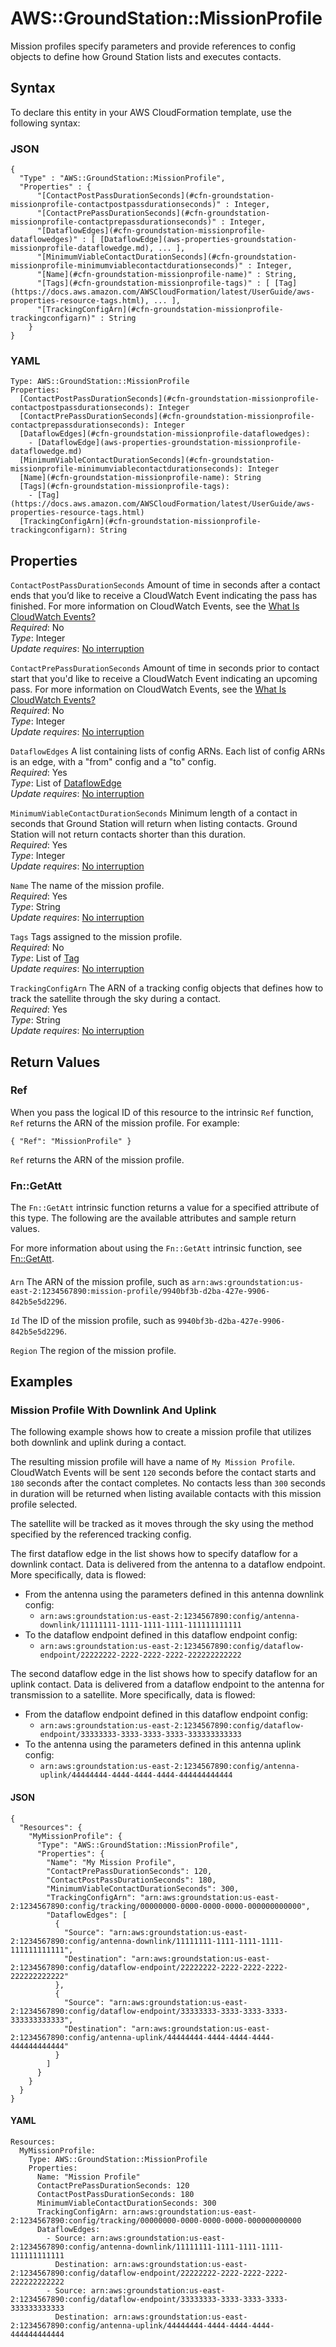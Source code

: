 # AWS::GroundStation::MissionProfile<a name="aws-resource-groundstation-missionprofile"></a>

 Mission profiles specify parameters and provide references to config objects to define how Ground Station lists and executes contacts\. 

## Syntax<a name="aws-resource-groundstation-missionprofile-syntax"></a>

To declare this entity in your AWS CloudFormation template, use the following syntax:

### JSON<a name="aws-resource-groundstation-missionprofile-syntax.json"></a>

```
{
  "Type" : "AWS::GroundStation::MissionProfile",
  "Properties" : {
      "[ContactPostPassDurationSeconds](#cfn-groundstation-missionprofile-contactpostpassdurationseconds)" : Integer,
      "[ContactPrePassDurationSeconds](#cfn-groundstation-missionprofile-contactprepassdurationseconds)" : Integer,
      "[DataflowEdges](#cfn-groundstation-missionprofile-dataflowedges)" : [ [DataflowEdge](aws-properties-groundstation-missionprofile-dataflowedge.md), ... ],
      "[MinimumViableContactDurationSeconds](#cfn-groundstation-missionprofile-minimumviablecontactdurationseconds)" : Integer,
      "[Name](#cfn-groundstation-missionprofile-name)" : String,
      "[Tags](#cfn-groundstation-missionprofile-tags)" : [ [Tag](https://docs.aws.amazon.com/AWSCloudFormation/latest/UserGuide/aws-properties-resource-tags.html), ... ],
      "[TrackingConfigArn](#cfn-groundstation-missionprofile-trackingconfigarn)" : String
    }
}
```

### YAML<a name="aws-resource-groundstation-missionprofile-syntax.yaml"></a>

```
Type: AWS::GroundStation::MissionProfile
Properties: 
  [ContactPostPassDurationSeconds](#cfn-groundstation-missionprofile-contactpostpassdurationseconds): Integer
  [ContactPrePassDurationSeconds](#cfn-groundstation-missionprofile-contactprepassdurationseconds): Integer
  [DataflowEdges](#cfn-groundstation-missionprofile-dataflowedges): 
    - [DataflowEdge](aws-properties-groundstation-missionprofile-dataflowedge.md)
  [MinimumViableContactDurationSeconds](#cfn-groundstation-missionprofile-minimumviablecontactdurationseconds): Integer
  [Name](#cfn-groundstation-missionprofile-name): String
  [Tags](#cfn-groundstation-missionprofile-tags): 
    - [Tag](https://docs.aws.amazon.com/AWSCloudFormation/latest/UserGuide/aws-properties-resource-tags.html)
  [TrackingConfigArn](#cfn-groundstation-missionprofile-trackingconfigarn): String
```

## Properties<a name="aws-resource-groundstation-missionprofile-properties"></a>

`ContactPostPassDurationSeconds`  <a name="cfn-groundstation-missionprofile-contactpostpassdurationseconds"></a>
 Amount of time in seconds after a contact ends that you’d like to receive a CloudWatch Event indicating the pass has finished\. For more information on CloudWatch Events, see the [What Is CloudWatch Events?](https://docs.aws.amazon.com/AmazonCloudWatch/latest/events/WhatIsCloudWatchEvents.html)   
*Required*: No  
*Type*: Integer  
*Update requires*: [No interruption](https://docs.aws.amazon.com/AWSCloudFormation/latest/UserGuide/using-cfn-updating-stacks-update-behaviors.html#update-no-interrupt)

`ContactPrePassDurationSeconds`  <a name="cfn-groundstation-missionprofile-contactprepassdurationseconds"></a>
 Amount of time in seconds prior to contact start that you'd like to receive a CloudWatch Event indicating an upcoming pass\. For more information on CloudWatch Events, see the [What Is CloudWatch Events?](https://docs.aws.amazon.com/AmazonCloudWatch/latest/events/WhatIsCloudWatchEvents.html)   
*Required*: No  
*Type*: Integer  
*Update requires*: [No interruption](https://docs.aws.amazon.com/AWSCloudFormation/latest/UserGuide/using-cfn-updating-stacks-update-behaviors.html#update-no-interrupt)

`DataflowEdges`  <a name="cfn-groundstation-missionprofile-dataflowedges"></a>
 A list containing lists of config ARNs\. Each list of config ARNs is an edge, with a "from" config and a "to" config\.   
*Required*: Yes  
*Type*: List of [DataflowEdge](aws-properties-groundstation-missionprofile-dataflowedge.md)  
*Update requires*: [No interruption](https://docs.aws.amazon.com/AWSCloudFormation/latest/UserGuide/using-cfn-updating-stacks-update-behaviors.html#update-no-interrupt)

`MinimumViableContactDurationSeconds`  <a name="cfn-groundstation-missionprofile-minimumviablecontactdurationseconds"></a>
 Minimum length of a contact in seconds that Ground Station will return when listing contacts\. Ground Station will not return contacts shorter than this duration\.   
*Required*: Yes  
*Type*: Integer  
*Update requires*: [No interruption](https://docs.aws.amazon.com/AWSCloudFormation/latest/UserGuide/using-cfn-updating-stacks-update-behaviors.html#update-no-interrupt)

`Name`  <a name="cfn-groundstation-missionprofile-name"></a>
 The name of the mission profile\.   
*Required*: Yes  
*Type*: String  
*Update requires*: [No interruption](https://docs.aws.amazon.com/AWSCloudFormation/latest/UserGuide/using-cfn-updating-stacks-update-behaviors.html#update-no-interrupt)

`Tags`  <a name="cfn-groundstation-missionprofile-tags"></a>
 Tags assigned to the mission profile\.   
*Required*: No  
*Type*: List of [Tag](https://docs.aws.amazon.com/AWSCloudFormation/latest/UserGuide/aws-properties-resource-tags.html)  
*Update requires*: [No interruption](https://docs.aws.amazon.com/AWSCloudFormation/latest/UserGuide/using-cfn-updating-stacks-update-behaviors.html#update-no-interrupt)

`TrackingConfigArn`  <a name="cfn-groundstation-missionprofile-trackingconfigarn"></a>
 The ARN of a tracking config objects that defines how to track the satellite through the sky during a contact\.   
*Required*: Yes  
*Type*: String  
*Update requires*: [No interruption](https://docs.aws.amazon.com/AWSCloudFormation/latest/UserGuide/using-cfn-updating-stacks-update-behaviors.html#update-no-interrupt)

## Return Values<a name="aws-resource-groundstation-missionprofile-return-values"></a>

### Ref<a name="aws-resource-groundstation-missionprofile-return-values-ref"></a>

 When you pass the logical ID of this resource to the intrinsic `Ref` function, `Ref` returns the ARN of the mission profile\. For example: 

 `{ "Ref": "MissionProfile" }` 

 `Ref` returns the ARN of the mission profile\. 

### Fn::GetAtt<a name="aws-resource-groundstation-missionprofile-return-values-fn--getatt"></a>

The `Fn::GetAtt` intrinsic function returns a value for a specified attribute of this type\. The following are the available attributes and sample return values\.

For more information about using the `Fn::GetAtt` intrinsic function, see [Fn::GetAtt](https://docs.aws.amazon.com/AWSCloudFormation/latest/UserGuide/intrinsic-function-reference-getatt.html)\.

#### <a name="aws-resource-groundstation-missionprofile-return-values-fn--getatt-fn--getatt"></a>

`Arn`  <a name="Arn-fn::getatt"></a>
The ARN of the mission profile, such as `arn:aws:groundstation:us-east-2:1234567890:mission-profile/9940bf3b-d2ba-427e-9906-842b5e5d2296`\. 

`Id`  <a name="Id-fn::getatt"></a>
The ID of the mission profile, such as `9940bf3b-d2ba-427e-9906-842b5e5d2296`\. 

`Region`  <a name="Region-fn::getatt"></a>
 The region of the mission profile\. 

## Examples<a name="aws-resource-groundstation-missionprofile--examples"></a>

### Mission Profile With Downlink And Uplink<a name="aws-resource-groundstation-missionprofile--examples--Mission_Profile_With_Downlink_And_Uplink"></a>

 The following example shows how to create a mission profile that utilizes both downlink and uplink during a contact\. 

 The resulting mission profile will have a name of `My Mission Profile`\. CloudWatch Events will be sent `120` seconds before the contact starts and `180` seconds after the contact completes\. No contacts less than `300` seconds in duration will be returned when listing available contacts with this mission profile selected\. 

 The satellite will be tracked as it moves through the sky using the method specified by the referenced tracking config\. 

 The first dataflow edge in the list shows how to specify dataflow for a downlink contact\. Data is delivered from the antenna to a dataflow endpoint\. More specifically, data is flowed: 
+ From the antenna using the parameters defined in this antenna downlink config:
  +  `arn:aws:groundstation:us-east-2:1234567890:config/antenna-downlink/11111111-1111-1111-1111-111111111111` 
+ To the dataflow endpoint defined in this dataflow endpoint config:
  +  `arn:aws:groundstation:us-east-2:1234567890:config/dataflow-endpoint/22222222-2222-2222-2222-222222222222` 

 The second dataflow edge in the list shows how to specify dataflow for an uplink contact\. Data is delivered from a dataflow endpoint to the antenna for transmission to a satellite\. More specifically, data is flowed: 
+ From the dataflow endpoint defined in this dataflow endpoint config:
  +  `arn:aws:groundstation:us-east-2:1234567890:config/dataflow-endpoint/33333333-3333-3333-3333-333333333333` 
+ To the antenna using the parameters defined in this antenna uplink config:
  +  `arn:aws:groundstation:us-east-2:1234567890:config/antenna-uplink/44444444-4444-4444-4444-444444444444` 

#### JSON<a name="aws-resource-groundstation-missionprofile--examples--Mission_Profile_With_Downlink_And_Uplink--json"></a>

```
{
  "Resources": {
    "MyMissionProfile": {
      "Type": "AWS::GroundStation::MissionProfile",
      "Properties": {
        "Name": "My Mission Profile",
        "ContactPrePassDurationSeconds": 120,
        "ContactPostPassDurationSeconds": 180,
        "MinimumViableContactDurationSeconds": 300,
        "TrackingConfigArn": "arn:aws:groundstation:us-east-2:1234567890:config/tracking/00000000-0000-0000-0000-000000000000",
        "DataflowEdges": [
          {
            "Source": "arn:aws:groundstation:us-east-2:1234567890:config/antenna-downlink/11111111-1111-1111-1111-111111111111",
            "Destination": "arn:aws:groundstation:us-east-2:1234567890:config/dataflow-endpoint/22222222-2222-2222-2222-222222222222"
          },
          {
            "Source": "arn:aws:groundstation:us-east-2:1234567890:config/dataflow-endpoint/33333333-3333-3333-3333-333333333333",
            "Destination": "arn:aws:groundstation:us-east-2:1234567890:config/antenna-uplink/44444444-4444-4444-4444-444444444444"
          }
        ]
      }
    }
  }
}
```

#### YAML<a name="aws-resource-groundstation-missionprofile--examples--Mission_Profile_With_Downlink_And_Uplink--yaml"></a>

```
Resources:
  MyMissionProfile:
    Type: AWS::GroundStation::MissionProfile
    Properties:
      Name: "Mission Profile"
      ContactPrePassDurationSeconds: 120
      ContactPostPassDurationSeconds: 180
      MinimumViableContactDurationSeconds: 300
      TrackingConfigArn: arn:aws:groundstation:us-east-2:1234567890:config/tracking/00000000-0000-0000-0000-000000000000
      DataflowEdges:
        - Source: arn:aws:groundstation:us-east-2:1234567890:config/antenna-downlink/11111111-1111-1111-1111-111111111111
          Destination: arn:aws:groundstation:us-east-2:1234567890:config/dataflow-endpoint/22222222-2222-2222-2222-222222222222
        - Source: arn:aws:groundstation:us-east-2:1234567890:config/dataflow-endpoint/33333333-3333-3333-3333-333333333333
          Destination: arn:aws:groundstation:us-east-2:1234567890:config/antenna-uplink/44444444-4444-4444-4444-444444444444
```